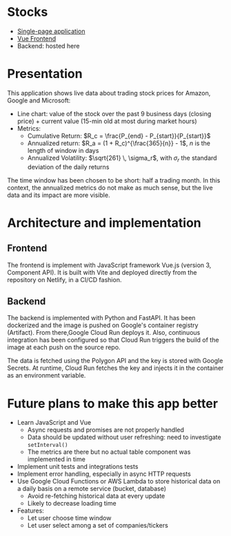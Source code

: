 # Stocks

* [Single-page application](https://stocks.vlgdata.io/)
* [Vue Frontend](https://github.com/datatrigger/stocks_frontend)
* Backend: hosted here

# Presentation

This application shows live data about trading stock prices for Amazon, Google and Microsoft:
* Line chart: value of the stock over the past 9 business days (closing price) + current value (15-min old at most during market hours)
* Metrics:
    * Cumulative Return: $R_c = \frac{P_{end} - P_{start}}{P_{start}}$
    * Annualized return: $R_a = (1 + R_c)^{\frac{365}{n}} - 1$, $n$ is the length of window in days
    * Annualized Volatility: $\sqrt{261} \, \sigma_r$, with $\sigma_r$ the standard deviation of the daily returns

The time window has been chosen to be short: half a trading month. In this context, the annualized metrics do not make as much sense, but the live data and its impact are more visible.

# Architecture and implementation

## Frontend

The frontend is implement with JavaScript framework Vue.js (version 3, Component API). It is built with Vite and deployed directly from the repository on Netlify, in a CI/CD fashion.

## Backend

The backend is implemented with Python and FastAPI. It has been dockerized and the image is pushed on Google's container registry (Artifact). From there,Google Cloud Run deploys it. Also, continuous integration has been configured so that Cloud Run triggers the build of the image at each push on the source repo.

The data is fetched using the Polygon API and the key is stored with Google Secrets. At runtime, Cloud Run fetches the key and injects it in the container as an environment variable.

# Future plans to make this app better

* Learn JavaScript and Vue
    * Async requests and promises are not properly handled
    * Data should be updated without user refreshing: need to investigate `setInterval()`
    * The metrics are there but no actual table component was implemented in time
* Implement unit tests and integrations tests
* Implement error handling, especially in async HTTP requests
* Use Google Cloud Functions or AWS Lambda to store historical data on a daily basis on a remote service (bucket, database)
    * Avoid re-fetching historical data at every update
    * Likely to decrease loading time
* Features:
    * Let user choose time window
    * Let user select among a set of companies/tickers
